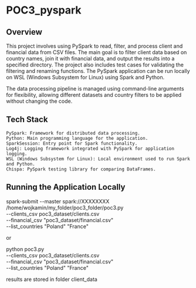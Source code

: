 # POC3_pyspark


## Overview

This project involves using PySpark to read, filter, and process client and financial data from CSV files. The main goal is to filter client data based on country names, join it with financial data, and output the results into a specified directory. The project also includes test cases for validating the filtering and renaming functions. The PySpark application can be run locally on WSL (Windows Subsystem for Linux) using Spark and Python.

The data processing pipeline is managed using command-line arguments for flexibility, allowing different datasets and country filters to be applied without changing the code.
## Tech Stack

    PySpark: Framework for distributed data processing.
    Python: Main programming language for the application.
    SparkSession: Entry point for Spark functionality.
    Log4j: Logging framework integrated with PySpark for application logging.
    WSL (Windows Subsystem for Linux): Local environment used to run Spark and Python.
    Chispa: PySpark testing library for comparing DataFrames.

 
## Running the Application Locally
spark-submit --master  spark://XXXXXXXX \
/home/wojkamin/my_folder/poc3_folder/poc3.py \
--clients_csv poc3_dataset/clients.csv \
--financial_csv "poc3_dataset/financial.csv" \
--list_countries "Poland" "France"

or

python poc3.py \
--clients_csv poc3_dataset/clients.csv \
--financial_csv "poc3_dataset/financial.csv" \
--list_countries "Poland" "France"

results are stored in folder client_data
